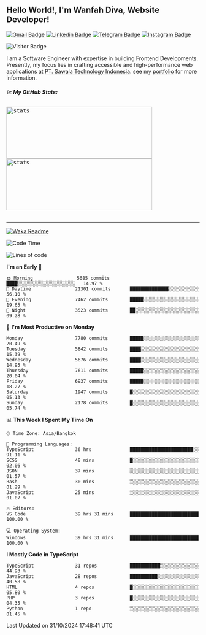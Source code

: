## Hello World!, I'm Wanfah Diva, Website Developer!

[![Gmail Badge](https://img.shields.io/badge/-Gmail-white?style=plastic&logo=Gmail&link=mailto:aditputrafirmansyah@gmail.com)](mailto:wanfahdivaa@gmail.com)
[![Linkedin Badge](https://img.shields.io/badge/-LinkedIn-blue?style=plastic&logo=Linkedin&link=https://www.linkedin.com/in/aditputrafirmansyah/)](https://www.linkedin.com/in/wanfahdiva/)
[![Telegram Badge](https://img.shields.io/badge/-Telegram-blue?style=plastic&logo=telegram&link=https://t.me/Adithya_13)](https://t.me/wanfahdiva)
[![Instagram Badge](https://img.shields.io/badge/-Instagram-white?style=plastic&logo=instagram&link=https://www.instagram.com/adithya_firmansyahputra/)](https://www.instagram.com/wnfhdva/)

![Visitor Badge](https://visitor-badge.laobi.icu/badge?page_id=wanfahdiva.wanfahdiva)

<p>
I am a Software Engineer with expertise in building Frontend Developments.
Presently, my focus lies in crafting accessible and high-performance web applications at  <a href="https://sawala/tech" target="_blank">PT. Sawala Technology Indonesia</a>. see my <a href="http://wanfahdiva-com.vercel.app/" target="_blank">portfolio</a> for more information.
</p>

<h5 align="left">
  
📈 **My GitHub Stats:**

</h5>

<div align="left">
<kbd>
    <img height="135em" width="380em" alt="stats" src="https://github-readme-streak-stats.herokuapp.com?user=wanfahdiva&theme=tokyonight_duo&hide_border=true&dates=27DDC9" />
</kbd>
<kbd>
    <img height="135em" width="380em" alt="stats" src="https://github-readme-activity-graph.vercel.app/graph?username=wanfahdiva&theme=react&hide_title=true"></kbd>
</div>

<br />

---

[![Waka Readme](https://github.com/wanfahdiva/wanfahdiva/actions/workflows/waka.yml/badge.svg)](https://github.com/wanfahdiva/wanfahdiva/actions/workflows/waka.yml)

<!--START_SECTION:waka-->
![Code Time](http://img.shields.io/badge/Code%20Time-1%2C342%20hrs%208%20mins-blue)

![Lines of code](https://img.shields.io/badge/From%20Hello%20World%20I%27ve%20Written-21.0%20million%20lines%20of%20code-blue)

**I'm an Early 🐤** 

```text
🌞 Morning                5685 commits        ████░░░░░░░░░░░░░░░░░░░░░   14.97 % 
🌆 Daytime                21301 commits       ██████████████░░░░░░░░░░░   56.10 % 
🌃 Evening                7462 commits        █████░░░░░░░░░░░░░░░░░░░░   19.65 % 
🌙 Night                  3523 commits        ██░░░░░░░░░░░░░░░░░░░░░░░   09.28 % 
```
📅 **I'm Most Productive on Monday** 

```text
Monday                   7780 commits        █████░░░░░░░░░░░░░░░░░░░░   20.49 % 
Tuesday                  5842 commits        ████░░░░░░░░░░░░░░░░░░░░░   15.39 % 
Wednesday                5676 commits        ████░░░░░░░░░░░░░░░░░░░░░   14.95 % 
Thursday                 7611 commits        █████░░░░░░░░░░░░░░░░░░░░   20.04 % 
Friday                   6937 commits        █████░░░░░░░░░░░░░░░░░░░░   18.27 % 
Saturday                 1947 commits        █░░░░░░░░░░░░░░░░░░░░░░░░   05.13 % 
Sunday                   2178 commits        █░░░░░░░░░░░░░░░░░░░░░░░░   05.74 % 
```


📊 **This Week I Spent My Time On** 

```text
🕑︎ Time Zone: Asia/Bangkok

💬 Programming Languages: 
TypeScript               36 hrs              ███████████████████████░░   91.11 % 
SCSS                     48 mins             █░░░░░░░░░░░░░░░░░░░░░░░░   02.06 % 
JSON                     37 mins             ░░░░░░░░░░░░░░░░░░░░░░░░░   01.57 % 
Bash                     30 mins             ░░░░░░░░░░░░░░░░░░░░░░░░░   01.29 % 
JavaScript               25 mins             ░░░░░░░░░░░░░░░░░░░░░░░░░   01.07 % 

🔥 Editors: 
VS Code                  39 hrs 31 mins      █████████████████████████   100.00 % 

💻 Operating System: 
Windows                  39 hrs 31 mins      █████████████████████████   100.00 % 
```

**I Mostly Code in TypeScript** 

```text
TypeScript               31 repos            ███████████░░░░░░░░░░░░░░   44.93 % 
JavaScript               28 repos            ██████████░░░░░░░░░░░░░░░   40.58 % 
HTML                     4 repos             █░░░░░░░░░░░░░░░░░░░░░░░░   05.80 % 
PHP                      3 repos             █░░░░░░░░░░░░░░░░░░░░░░░░   04.35 % 
Python                   1 repo              ░░░░░░░░░░░░░░░░░░░░░░░░░   01.45 % 
```




 Last Updated on 31/10/2024 17:48:41 UTC
<!--END_SECTION:waka-->
